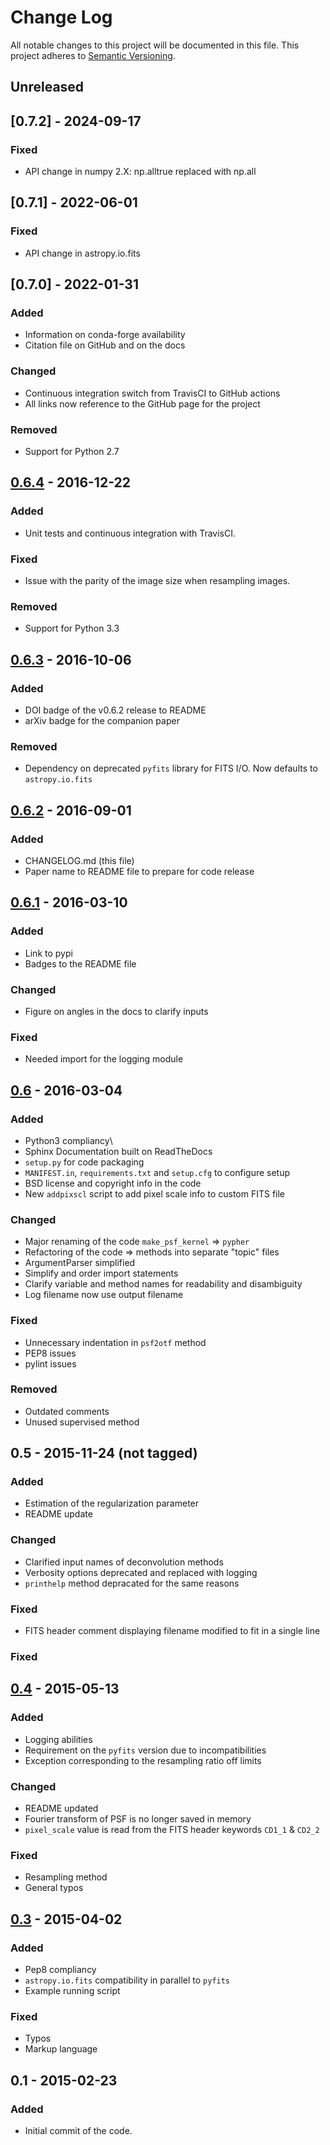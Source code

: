 # Change Log
All notable changes to this project will be documented in this file.
This project adheres to [Semantic Versioning](http://semver.org/).


## Unreleased

## [0.7.2] - 2024-09-17
### Fixed
- API change in numpy 2.X: np.alltrue replaced with np.all

## [0.7.1] - 2022-06-01
### Fixed
- API change in astropy.io.fits
  
## [0.7.0] - 2022-01-31
### Added
- Information on conda-forge availability
- Citation file on GitHub and on the docs
### Changed
- Continuous integration switch from TravisCI to GitHub actions
- All links now reference to the GitHub page for the project

### Removed
- Support for Python 2.7

## [0.6.4] - 2016-12-22
### Added
- Unit tests and continuous integration with TravisCI.

### Fixed
- Issue with the parity of the image size when resampling images.

### Removed
- Support for Python 3.3

## [0.6.3] - 2016-10-06
### Added
- DOI badge of the v0.6.2 release to README
- arXiv badge for the companion paper

### Removed
- Dependency on deprecated `pyfits` library for FITS I/O.
Now defaults to `astropy.io.fits`

## [0.6.2] - 2016-09-01
### Added
- CHANGELOG.md (this file)
- Paper name to README file to prepare for code release

## [0.6.1] - 2016-03-10
### Added
- Link to pypi
- Badges to the README file

### Changed
- Figure on angles in the docs to clarify inputs

### Fixed
- Needed import for the logging module

## [0.6] - 2016-03-04
### Added
- Python3 compliancy\
- Sphinx Documentation built on ReadTheDocs
- `setup.py` for code packaging
- `MANIFEST.in`, `requirements.txt` and `setup.cfg` to configure setup
- BSD license and copyright info in the code
- New `addpixscl` script to add pixel scale info to custom FITS file

### Changed
- Major renaming of the code `make_psf_kernel` => `pypher`
- Refactoring of the code => methods into separate "topic" files
- ArgumentParser simplified
- Simplify and order import statements
- Clarify variable and method names for readability and disambiguity
- Log filename now use output filename

### Fixed
- Unnecessary indentation in `psf2otf` method
- PEP8 issues
- pylint issues

### Removed
- Outdated comments
- Unused supervised method


## 0.5 - 2015-11-24 (not tagged)
### Added
- Estimation of the regularization parameter
- README update

### Changed
- Clarified input names of deconvolution methods
- Verbosity options deprecated and replaced with logging
- `printhelp` method depracated for the same reasons

### Fixed
- FITS header comment displaying filename modified to fit in a single line

### Fixed

## [0.4] - 2015-05-13
### Added
- Logging abilities
- Requirement on the `pyfits` version due to incompatibilities
- Exception corresponding to the resampling ratio off limits

### Changed
- README updated
- Fourier transform of PSF is no longer saved in memory
- `pixel_scale` value is read from the FITS header keywords `CD1_1` & `CD2_2`

### Fixed
- Resampling method
- General typos

## [0.3] - 2015-04-02
### Added
- Pep8 compliancy
- `astropy.io.fits` compatibility in parallel to `pyfits`
- Example running script

### Fixed
- Typos
- Markup language

## 0.1 - 2015-02-23
### Added
- Initial commit of the code.


[Unreleased]: https://github.com/aboucaud/pypher/compare/v0.6.4...HEAD
[0.6.4]: https://github.com/aboucaud/pypher/compare/v0.6.3...v0.6.4
[0.6.3]: https://github.com/aboucaud/pypher/compare/v0.6.2...v0.6.3
[0.6.2]: https://github.com/aboucaud/pypher/compare/v0.6.1...v0.6.2
[0.6.1]: https://github.com/aboucaud/pypher/compare/v0.6...v0.6.1
[0.6]: https://github.com/aboucaud/pypher/compare/v0.4...v0.6
[0.4]: https://github.com/aboucaud/pypher/compare/v0.3...v0.4
[0.3]: https://github.com/aboucaud/pypher/compare/v0.1...v0.3

